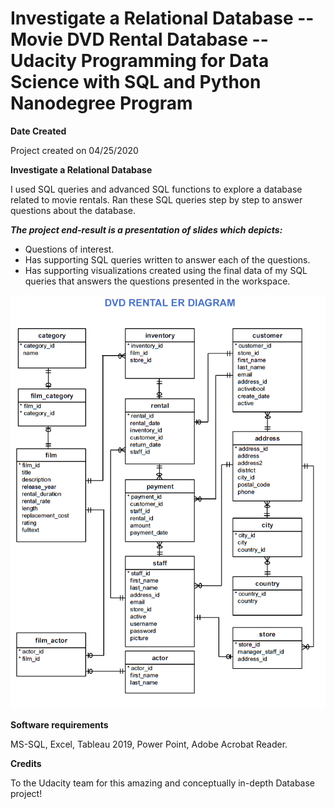 # Investigate a Relational Database -- Movie DVD Rental Database -- Udacity Programming for Data Science with SQL and Python Nanodegree Program

**Date Created**

Project created on 04/25/2020

**Investigate a Relational Database**

I used SQL queries and advanced SQL functions to explore a database related to movie rentals. Ran these SQL queries step by step to answer questions about the database.

***The project end-result is a presentation of slides which depicts:***

- Questions of interest.
- Has supporting SQL queries written to answer each of the questions.
- Has supporting visualizations created using the final data of my SQL queries that answers the questions presented in the workspace.

![](image%20ER%20Diagram/DVD%20Rental%20Database%20diagram.png)

**Software requirements**

MS-SQL, Excel, Tableau 2019, Power Point, Adobe Acrobat Reader.

**Credits**

To the Udacity team for this amazing and conceptually in-depth Database project!
